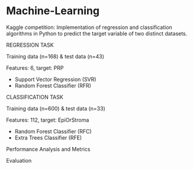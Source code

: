 # Machine-Learning

Kaggle competition: Implementation of regression and classification algorithms in Python to predict the target variable of two distinct datasets. 

REGRESSION TASK 

Training data (n=168) & test data (n=43) 

Features: 6, target: PRP
- Support Vector Regression (SVR)
- Random Forest Classifier (RFR)

CLASSIFICATION TASK 

Training data (n=600) & test data (n=33) 

Features: 112, target: EpiOrStroma
- Random Forest Classifier (RFC)
- Extra Trees Classifier (RFE)

Performance Analysis and Metrics

Evaluation
